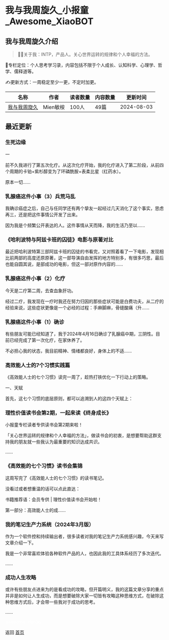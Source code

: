 # 我与我周旋久_小报童_Awesome_XiaoBOT

## 我与我周旋久介绍
> 👩‍💻关于我：INTP，产品人。关心世界运转的规律和个人幸福的方法。    
    
📒专栏定位：个人思考学习录，内容包括不限于个人成长、认知科学、心理学、哲学、儒释道等。    
    
✍️更新方式：一周稳定至少一更，不定时加更。  
  


|名称|作者|读者数量|内容数量|更新时间|
|---|---|---|---|---|
|[我与我周旋久](https://xiaobot.net/p/zhouxuan2023?refer=0b133df9-27dc-423b-8101-639049001c13)|Mien敏桉|100人|49篇|2024-08-03|

## 最近更新
### 生死边缘

一

前不久我进行了第五次化疗。从这次化疗开始，我的化疗进入了第二阶段，从前四个周期的卡铂+紫杉醇变为了环磷酰胺+表柔比星（红药水）。

原本一切......

### 乳腺癌这件小事（3）兵荒马乱

我确诊癌症之后，自己与任同学还有两个挚友一起经过几天消化了这个事实，思虑再三，还是把这件事情公开发了出来。

因为我是个频繁公开表达的人。这件事情从天而降，我的生活乃至以......

### 《哈利波特与阿兹卡班的囚徒》电影与原著对比

最近把哈利波特第三部阿兹卡班的囚徒的书看完，又对照着看了一下电影，发现相比前两部的高度还原原著，这一部导演自由发挥的地方特别多，有很多巧思，最后也能自圆其说，是部成功的电影，但这一部对原作内容的......

### 乳腺癌这件小事（2）化疗

今天是二疗第二周，去查血象肝功。

经过二疗，我发现在一疗时我还在努力归因的那些症状可能是白费功夫，从二疗的经验来说，这些症状更像是一个必经的过程：手麻脚麻，骨缝酸痛（升......

### 乳腺癌这件小事（1）确诊

有些朋友可能已经知道了，我于2024年4月16日确诊了乳腺癌中期，三阴性。目前已经完成了第一次化疗，在家休养了。

不必担心我的状态，我目前精神、情绪都良好，身体上的不适......

### 高效能人士的7个习惯实践篇

《高效能人士的七个习惯》读完一周了，趁热打铁优化一下行动上的策略。

一、天赋

首先，这七个习惯的底层原则，都可以追溯到人的这四个天赋上：

### 理性价值读书会第2期，一起来读《终身成长》

小报童专栏读者专供读书会第2期来啦！

「关心世界运转的规律和个人幸福的方法」，做读书会的初衷，是想要帮助这群支持我的朋友就一些我认为最重要的知识达成共识。

......

### 《高效能的七个习惯》读书会集锦

这周写完了《高效能人士的七个习惯》的读书笔记。

没看过或者想重温的话可以点此直达：

书籍推荐语：会员专供 | 理性价值读书会开始啦！

第一部分：高效能人士的成......

### 我的笔记生产力系统（2024年3月版）

作为一个软件控和持续输出者，很多读者对我的笔记生产力系统感兴趣，今天来写文章介绍一下。

我是一个非常喜欢体验各种软件产品的人，也因此我的工具体系经历了多次迭代。

......

### 成功人生攻略

或许有些朋友点进来为的是看成功的攻略，但开篇明义，我的这篇文章分享的重点并非是如何让人生成功，而是想要破除大家一切皆有攻略这种思维方式，在破除这种思维方式后，才会带一些我对于成功的思考。

......


<a href="https://github.com/Reno9527/awesome-xiaobot" style="color: white; text-decoration: none;">awesome-xiaobot</a>

返回 [首页](../README.md)
